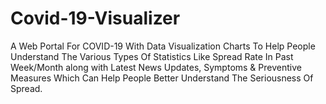# Covid-19-Visualizer
A Web Portal For COVID-19 With Data Visualization Charts To Help People Understand The Various Types Of Statistics Like Spread Rate In Past Week/Month along with Latest News Updates, Symptoms &amp; Preventive Measures Which Can Help People Better Understand The Seriousness Of Spread.

